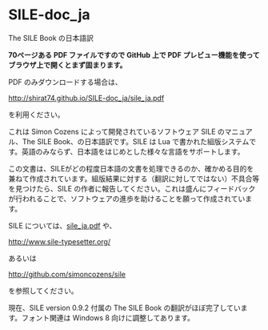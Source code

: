 # SILE-doc_ja
The SILE Book の日本語訳

**70ページある PDF ファイルですので GitHub 上で PDF プレビュー機能を使ってブラウザ上で開くとまず固まります。**

PDF のみダウンロードする場合は、

  http://shirat74.github.io/SILE-doc_ja/sile_ja.pdf

を利用ください。

これは Simon Cozens によって開発されているソフトウェア SILE のマニュアル、The SILE Book、の日本語訳です。SILE は Lua で書かれた組版システムです。英語のみならず、日本語をはじめとした様々な言語をサポートします。

この文書は、SILEがどの程度日本語の文書を処理できるのか、確かめる目的を兼ねて作成されています。組版結果に対する（翻訳に対してではない）不具合等を見つけたら、SILE の作者に報告してください。これは盛んにフィードバックが行われることで、ソフトウェアの進歩を助けることを願って作成されています。

SILE については、[sile_ja.pdf](http://shirat74.github.io/SILE-doc_ja/sile_ja.pdf) や、
 
  http://www.sile-typesetter.org/

あるいは

  http://github.com/simoncozens/sile

を参照してください。

現在、SILE version 0.9.2 付属の The SILE Book の翻訳がほぼ完了しています。フォント関連は Windows 8 向けに調整してあります。
